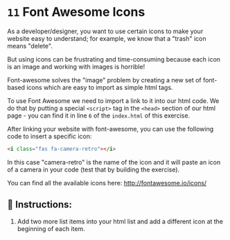 # `11` Font Awesome Icons

As a developer/designer, you want to use certain icons to make your website easy to understand; for example, we know that a "trash" icon means "delete".

But using icons can be frustrating and time-consuming because each icon is an image and working with images is horrible!

Font-awesome solves the "image" problem by creating a new set of font-based icons which are easy to import as simple html tags.

To use Font Awesome we need to import a link to it into our html code. We do that by putting a special `<script>` tag in the  `<head>` section of our html page - you can find it in line `6` of the `index.html` of this exercise.  

After linking your website with font-awesome, you can use the following code to insert a specific icon:

```html
<i class="fas fa-camera-retro"></i>

```
In this case "camera-retro" is the name of the icon and it will paste an icon of a camera in your code (test that by building the exercise).  

You can find all the available icons here: http://fontawesome.io/icons/


## 📝 Instructions:

1. Add two more list items into your html list and add a different icon at the beginning of each item.

